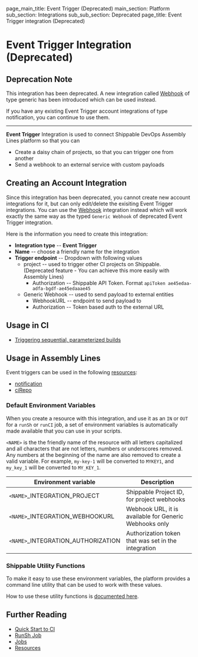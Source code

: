 page_main_title: Event Trigger (Deprecated)
main_section: Platform
sub_section: Integrations
sub_sub_section: Deprecated
page_title: Event Trigger integration (Deprecated)

# Event Trigger Integration (Deprecated)

## Deprecation Note
This integration has been deprecated. A new integration called [Webhook](/platform/integration/webhook) of type generic has been introduced which can be used instead.

If you have any existing Event Trigger account integrations of type notification, you can continue to use them.

---

**Event Trigger** Integration is used to connect Shippable DevOps Assembly Lines platform so that you can

* Create a daisy chain of projects, so that you can trigger one from another
* Send a webhook to an external service with custom payloads

## Creating an Account Integration

Since this integration has been deprecated, you cannot create new account integrations for it, but can only edit/delete the exisiting Event Trigger integrations. You can use the [Webhook](/platform/integration/webhook) integration instead which will work exactly the same way as the typed `Generic Webhook` of deprecated Event Trigger integration.

Here is the information you need to create this integration:

* **Integration type** -- **Event Trigger**
* **Name** -- choose a friendly name for the integration
* **Trigger endpoint** -- Dropdown with following values
	* project -- used to trigger other CI projects on Shippable. (Deprecated feature - You can achieve this more easily with Assembly Lines)
		* Authorization -- Shippable API Token. Format `apiToken ae45edaa-adfa-bgdf-ae45edaaae45`
	* Generic Webhook -- used to send payload to external entities
		* WebhookURL -- endpoint to send payload to
		* Authorization -- Token based auth to the external URL

## Usage in CI

* [Triggering sequential, parameterized builds](http://blog.shippable.com/triggering-a-parameterized-build-after-continuous-integration)

## Usage in Assembly Lines

Event triggers can be used in the following [resources](/platform/workflow/resource/overview/):

* [notification](/platform/workflow/resource/notification)
* [ciRepo](/platform/workflow/resource/cirepo)

### Default Environment Variables
When you create a resource with this integration, and use it as an `IN` or `OUT` for a `runSh` or `runCI` job, a set of environment variables is automatically made available that you can use in your scripts.

`<NAME>` is the the friendly name of the resource with all letters capitalized and all characters that are not letters, numbers or underscores removed. Any numbers at the beginning of the name are also removed to create a valid variable. For example, `my-key-1` will be converted to `MYKEY1`, and `my_key_1` will be converted to `MY_KEY_1`.

| Environment variable						| Description                         |
| ------------- 								|------------------------------------ |
| `<NAME>`\_INTEGRATION\_PROJECT			| Shippable Project ID, for project webhooks  |
| `<NAME>`\_INTEGRATION\_WEBHOOKURL		| Webhook URL, it is available for Generic Webhooks only |
| `<NAME>`\_INTEGRATION\_AUTHORIZATION	| Authorization token that was set in the integration  |

### Shippable Utility Functions
To make it easy to use these environment variables, the platform provides a command line utility that can be used to work with these values.

How to use these utility functions is [documented here](/platform/tutorial/workflow/using-shipctl).

## Further Reading
* [Quick Start to CI](/getting-started/ci-sample)
* [RunSh Job](/platform/workflow/job/runsh)
* [Jobs](/platform/workflow/job/overview)
* [Resources](/platform/workflow/resource/overview)
